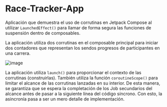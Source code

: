 # Race-Tracker-App
Aplicación que demuestra el uso de corrutinas en Jetpack Compose al utilizar ``LaunchedEffect()`` para llamar de forma segura las funciones de suspensión dentro de composables.

La aplicación utiliza dos corrutinas en el composable principal para iniciar dos contadores que representan los sendos progresos de participantes en una carrera.

![image](https://github.com/Camilo-Hernandez/Race-Tracker-App/assets/36543483/a714e07d-d787-418b-b1b8-8ad25f0052fc)

La aplicación utiliza ``launch()`` para proporcionar el contexto de las corrutinas (construirlas). También utiliza la función ``coroutineScope()`` para limitar el alcance de las corrutinas lanzadas en su interior.
De esta manera, se garantiza que se espera la completación de los Job secundarios del alcance antes de pasar a la siguiente línea del código síncrono. Con esto, la asincronía pasa a ser un mero detalle de implementación.
